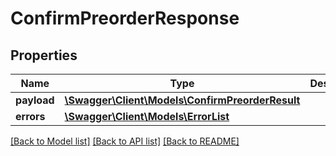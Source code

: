 # ConfirmPreorderResponse

## Properties

Name | Type | Description | Notes
------------ | ------------- | ------------- | -------------
**payload** | [**\Swagger\Client\Models\ConfirmPreorderResult**](ConfirmPreorderResult.md) |  | [optional]
**errors** | [**\Swagger\Client\Models\ErrorList**](ErrorList.md) |  | [optional]

[[Back to Model list]](../../README.md#documentation-for-models) [[Back to API list]](../../README.md#documentation-for-api-endpoints) [[Back to README]](../../README.md)

